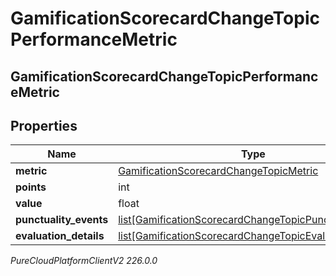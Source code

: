 # GamificationScorecardChangeTopicPerformanceMetric

## GamificationScorecardChangeTopicPerformanceMetric

## Properties

|Name | Type | Description | Notes|
|------------ | ------------- | ------------- | -------------|
| **metric** | [GamificationScorecardChangeTopicMetric](GamificationScorecardChangeTopicMetric) |  | [optional] |
| **points** | int |  | [optional] |
| **value** | float |  | [optional] |
| **punctuality_events** | [list[GamificationScorecardChangeTopicPunctualityEvent]](GamificationScorecardChangeTopicPunctualityEvent) |  | [optional] |
| **evaluation_details** | [list[GamificationScorecardChangeTopicEvaluationDetail]](GamificationScorecardChangeTopicEvaluationDetail) |  | [optional] |



_PureCloudPlatformClientV2 226.0.0_
